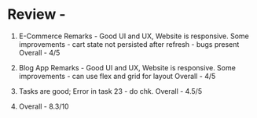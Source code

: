 # Review - 
1) E-Commerce
Remarks - Good UI and UX, Website is responsive.
Some improvements - cart state not persisted after refresh - bugs present
Overall - 4/5

2) Blog App
Remarks - Good UI and UX, Website is responsive.
Some improvements - can use flex and grid for layout
Overall - 4/5

3) Tasks are good; 
Error in task 23 - do chk.
Overall - 4.5/5

4) Overall - 8.3/10

